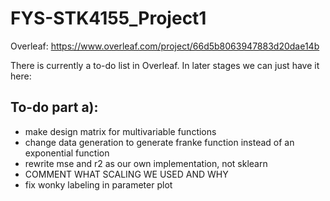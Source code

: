 # FYS-STK4155_Project1
Overleaf: https://www.overleaf.com/project/66d5b8063947883d20dae14b

There is currently a to-do list in Overleaf. In later stages we can just have it here:

## To-do part a):
- make design matrix for multivariable functions
-  change data generation to generate franke function instead of an exponential function
-  rewrite mse and r2 as our own implementation, not sklearn
-  COMMENT WHAT SCALING WE USED AND WHY
-  fix wonky labeling in parameter plot
